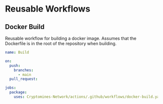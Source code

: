 # Reusable Workflows

## Docker Build

Reusable workflow for building a docker image. Assumes that the Dockerfile is in the root of the repository when building.

```yaml
name: Build

on:
  push:
    branches:
      - main
  pull_request:

jobs:
  package:
    uses: Cryptomines-Network/actions/.github/workflows/docker-build.yaml@main
```

